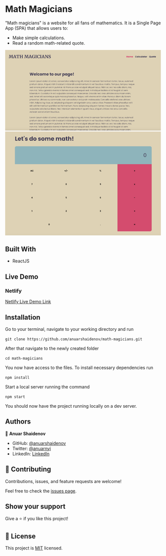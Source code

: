 # Math Magicians

"Math magicians" is a website for all fans of mathematics. It is a Single Page App (SPA) that allows users to:

- Make simple calculations.
- Read a random math-related quote.

![screenshot](./screenshot-1.png)
![screenshot](./screenshot-2.png)

## Built With

- ReactJS

## Live Demo

### Netlify

[Netlify Live Demo Link](https://keen-wozniak-e38afe.netlify.app/calculator)

## Installation

Go to your terminal, navigate to your working directory and run

`git clone https://github.com/anuarshaidenov/math-magicians.git`

After that navigate to the newly created folder

`cd math-magicians`

You now have access to the files.
To install necessary dependencies run

`npm install`

Start a local server running the command

`npm start`

You should now have the project running locally on a dev server.

## Authors

👤 **Anuar Shaidenov**

- GitHub: [@anuarshaidenov](https://github.com/anuarshaidenov)
- Twitter: [@anuarnyi](https://twitter.com/anuarnyi)
- LinkedIn: [LinkedIn](https://www.linkedin.com/in/anuar-shaidenov-365a951b8/)

## 🤝 Contributing

Contributions, issues, and feature requests are welcome!

Feel free to check the [issues page](../../issues/).

## Show your support

Give a ⭐️ if you like this project!

## 📝 License

This project is [MIT](./MIT.md) licensed.
